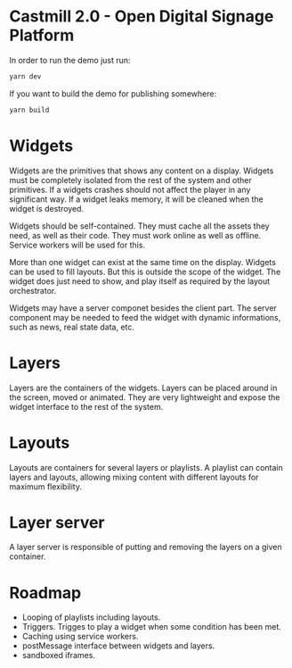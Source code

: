 # Castmill 2.0 - Open Digital Signage Platform

In order to run the demo just run:
```bash
yarn dev
```

If you want to build the demo for publishing somewhere:

```bash
yarn build
```

# Widgets

Widgets are the primitives that shows any content on a display. Widgets must be completely isolated from the rest of
the system and other primitives. If a widgets crashes should not affect the player in any significant way. If a
widget leaks memory, it will be cleaned when the widget is destroyed.

Widgets should be self-contained. They must cache all the assets they need, as well as their code. They must work
online as well as offline. Service workers will be used for this.

More than one widget can exist at the same time on the display. Widgets can be used to fill layouts. But this is outside
the scope of the widget. The widget does just need to show, and play itself as required by the layout orchestrator.

Widgets may have a server componet besides the client part. The server component may be needed to feed the widget
with dynamic informations, such as news, real state data, etc.

# Layers

Layers are the containers of the widgets. Layers can be placed around in the screen, moved or animated. They are very lightweight
and expose the widget interface to the rest of the system.

# Layouts

Layouts are containers for several layers or playlists. A playlist can contain layers and layouts, allowing mixing
content with different layouts for maximum flexibility.

# Layer server
A layer server is responsible of putting and removing the layers on a given container.


# Roadmap
- Looping of playlists including layouts.
- Triggers. Trigges to play a widget when some condition has been met.
- Caching using service workers.
- postMessage interface between widgets and layers.
- sandboxed iframes.



